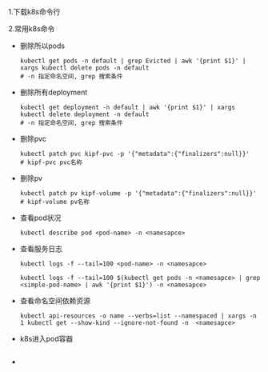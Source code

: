 1.下载k8s命令行

2.常用k8s命令

- 删除所以pods

  ```shell
  kubectl get pods -n default | grep Evicted | awk '{print $1}' | xargs kubectl delete pods -n default
  # -n 指定命名空间, grep 搜索条件
  ```

- 删除所有deployment

  ```shell
  kubectl get deployment -n default | awk '{print $1}' | xargs kubectl delete deployment -n default
  # -n 指定命名空间, grep 搜索条件
  ```

- 删除pvc

  ```shell
  kubectl patch pvc kipf-pvc -p '{"metadata":{"finalizers":null}}'
  # kipf-pvc pvc名称
  ```

- 删除pv

  ```shell
  kubectl patch pv kipf-volume -p '{"metadata":{"finalizers":null}}'
  # kipf-volume pv名称
  ```

- 查看pod状况

  ```shell
  kubectl describe pod <pod-name> -n <namesapce>
  ```

- 查看服务日志

  ```shell
  kubectl logs -f --tail=100 <pod-name> -n <namesapce>
  ```

  ```shell
  kubectl logs -f --tail=100 $(kubectl get pods -n <namesapce> | grep <simple-pod-name> | awk '{print $1}') -n <namesapce>
  ```

- 查看命名空间依赖资源

  ```shell
  kubectl api-resources -o name --verbs=list --namespaced | xargs -n 1 kubectl get --show-kind --ignore-not-found -n  <namesapce>
  ```

- k8s进入pod容器

  ```
  
  ```

- 

